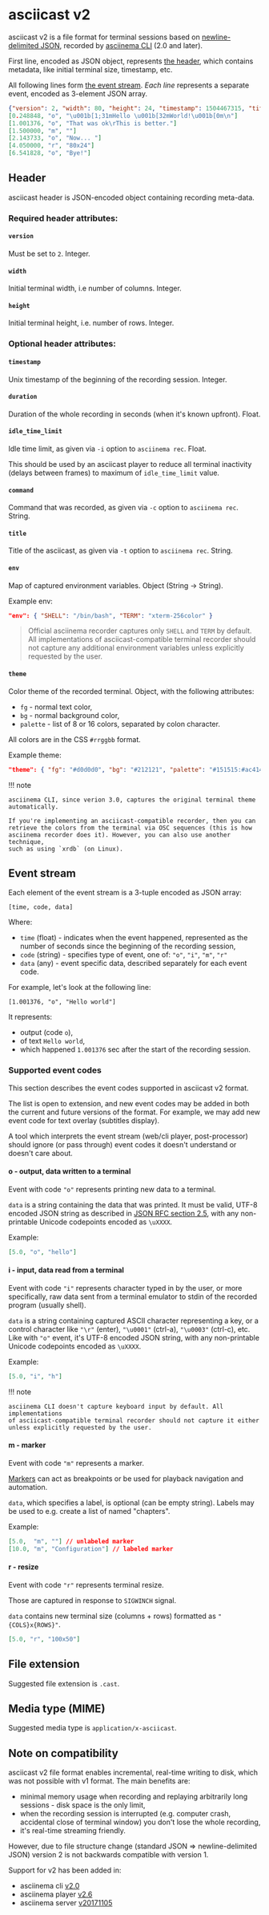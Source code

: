 # asciicast v2

asciicast v2 is a file format for terminal sessions based on [newline-delimited
JSON](http://jsonlines.org/), recorded by [asciinema CLI](../cli/index.md) (2.0
and later).

First line, encoded as JSON object, represents [the header](#header), which
contains metadata, like initial terminal size, timestamp, etc.

All following lines form  [the event stream](#event-stream). _Each line_
represents a separate event, encoded as 3-element JSON array.

``` json title="example.cast"
{"version": 2, "width": 80, "height": 24, "timestamp": 1504467315, "title": "Demo", "env": {"TERM": "xterm-256color", "SHELL": "/bin/zsh"}}
[0.248848, "o", "\u001b[1;31mHello \u001b[32mWorld!\u001b[0m\n"]
[1.001376, "o", "That was ok\rThis is better."]
[1.500000, "m", ""]
[2.143733, "o", "Now... "]
[4.050000, "r", "80x24"]
[6.541828, "o", "Bye!"]
```

## Header

asciicast header is JSON-encoded object containing recording meta-data.

### Required header attributes:

#### `version`

Must be set to `2`. Integer.

#### `width`

Initial terminal width, i.e number of columns. Integer.

#### `height`

Initial terminal height, i.e. number of rows. Integer.

### Optional header attributes:

#### `timestamp`

Unix timestamp of the beginning of the recording session. Integer.

#### `duration`

Duration of the whole recording in seconds (when it's known upfront). Float.

#### `idle_time_limit`

Idle time limit, as given via `-i` option to `asciinema rec`. Float.

This should be used by an asciicast player to reduce all terminal inactivity
(delays between frames) to maximum of `idle_time_limit` value.

#### `command`

Command that was recorded, as given via `-c` option to `asciinema rec`. String.

#### `title`

Title of the asciicast, as given via `-t` option to `asciinema rec`. String.

#### `env`

Map of captured environment variables. Object (String -> String).

Example env:

```json
"env": { "SHELL": "/bin/bash", "TERM": "xterm-256color" }
```

> Official asciinema recorder captures only `SHELL` and `TERM` by default. All
> implementations of asciicast-compatible terminal recorder should not capture
> any additional environment variables unless explicitly requested by the user.

#### `theme`

Color theme of the recorded terminal. Object, with the following attributes:

- `fg` - normal text color,
- `bg` - normal background color,
- `palette` - list of 8 or 16 colors, separated by colon character.

All colors are in the CSS `#rrggbb` format.

Example theme:

```json
"theme": { "fg": "#d0d0d0", "bg": "#212121", "palette": "#151515:#ac4142:#7e8e50:#e5b567:#6c99bb:#9f4e85:#7dd6cf:#d0d0d0:#505050:#ac4142:#7e8e50:#e5b567:#6c99bb:#9f4e85:#7dd6cf:#f5f5f5" }
```

!!! note

    asciinema CLI, since verion 3.0, captures the original terminal theme
    automatically.

    If you're implementing an asciicast-compatible recorder, then you can
    retrieve the colors from the terminal via OSC sequences (this is how
    asciinema recorder does it). However, you can also use another technique,
    such as using `xrdb` (on Linux).

## Event stream

Each element of the event stream is a 3-tuple encoded as JSON array:

    [time, code, data]

Where:

* `time` (float) - indicates when the event happened, represented as the number
  of seconds since the beginning of the recording session,
* `code` (string) - specifies type of event, one of: `"o"`, `"i"`, `"m"`, `"r"`
* `data` (any) - event specific data, described separately for each event
  code.

For example, let's look at the following line:

    [1.001376, "o", "Hello world"]

It represents:

* output (code `o`),
* of text `Hello world`,
* which happened `1.001376` sec after the start of the recording session.

### Supported event codes

This section describes the event codes supported in asciicast v2 format.

The list is open to extension, and new event codes may be added in both the
current and future versions of the format. For example, we may add new event
code for text overlay (subtitles display).

A tool which interprets the event stream (web/cli player, post-processor) should
ignore (or pass through) event codes it doesn't understand or doesn't care
about.

#### o - output, data written to a terminal

Event with code `"o"` represents printing new data to a terminal.

`data` is a string containing the data that was printed. It must be valid, UTF-8
encoded JSON string as described in [JSON RFC section
2.5](http://www.ietf.org/rfc/rfc4627.txt), with any non-printable Unicode
codepoints encoded as `\uXXXX`.

Example:

```json
[5.0, "o", "hello"]
```

#### i - input, data read from a terminal

Event with code `"i"` represents character typed in by the user, or more
specifically, raw data sent from a terminal emulator to stdin of the recorded
program (usually shell).

`data` is a string containing captured ASCII character representing a key, or a
control character like `"\r"` (enter), `"\u0001"` (ctrl-a), `"\u0003"` (ctrl-c),
etc. Like with `"o"` event, it's UTF-8 encoded JSON string, with any
non-printable Unicode codepoints encoded as `\uXXXX`.

Example:

```json
[5.0, "i", "h"]
```

!!! note

    asciinema CLI doesn't capture keyboard input by default. All implementations
    of asciicast-compatible terminal recorder should not capture it either
    unless explicitly requested by the user.

#### m - marker

Event with code `"m"` represents a marker.

[Markers](../cli/markers.md) can act as breakpoints or be used for playback navigation and
automation.

`data`, which specifies a label, is optional (can be empty string). Labels may
be used to e.g. create a list of named "chapters".

Example:

```json
[5.0,  "m", ""] // unlabeled marker
[10.0, "m", "Configuration"] // labeled marker
```

#### r - resize

Event with code `"r"` represents terminal resize.

Those are captured in response to `SIGWINCH` signal.

`data` contains new terminal size (columns + rows) formatted as
`"{COLS}x{ROWS}"`.

```json
[5.0, "r", "100x50"]
```

## File extension

Suggested file extension is `.cast`.

## Media type (MIME)

Suggested media type is `application/x-asciicast`.

## Note on compatibility

asciicast v2 file format enables incremental, real-time writing to disk, which
was not possible with v1 format. The main benefits are:

* minimal memory usage when recording and replaying arbitrarily long sessions -
  disk space is the only limit,
* when the recording session is interrupted (e.g. computer crash, accidental
  close of terminal window) you don't lose the whole recording,
* it's real-time streaming friendly.

However, due to file structure change (standard JSON => newline-delimited JSON)
version 2 is not backwards compatible with version 1.

Support for v2 has been added in:

* asciinema cli [v2.0](https://github.com/asciinema/asciinema/releases/tag/v2.0.0)
* asciinema player [v2.6](https://github.com/asciinema/asciinema-player/releases/tag/v2.6.0)
* asciinema server [v20171105](https://github.com/asciinema/asciinema-server/releases/tag/v20171105)
